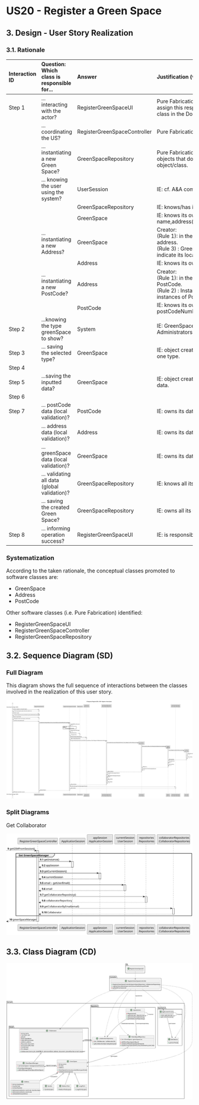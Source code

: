 # US20 - Register a Green Space

## 3. Design - User Story Realization

### 3.1. Rationale

| Interaction ID | Question: Which class is responsible for...   | Answer                       | Justification (with patterns)                                                                                                                   |
|:---------------|:----------------------------------------------|:-----------------------------|:------------------------------------------------------------------------------------------------------------------------------------------------|
| Step 1  		     | 	... interacting with the actor?              | RegisterGreenSpaceUI         | Pure Fabrication: there is no reason to assign this responsibility to any existing class in the Domain Model.                                   |
| 			  		        | 	... coordinating the US?                     | RegisterGreenSpaceController | Pure Fabrication: Controller                                                                                                                    |
| 			  		        | 	... instantiating a new Green Space?         | GreenSpaceRepository         | Pure Fabrication: they form a collection of objects that do not “belong” to any domain object/class.                                            |
| 			  		        | ... knowing the user using the system?        | UserSession                  | IE: cf. A&A component documentation.                                                                                                            |
| 			  		        | 							                                       | GreenSpaceRepository         | IE: knows/has its own Green Space                                                                                                               |
| 			  		        | 							                                       | GreenSpace                   | IE: knows its own data (e.g. name,address(streetName,postCode),area)                                                                            |
| 			  		        | 	... instantiating a new Address?             | GreenSpace                   | Creator: <br/>(Rule 1): in the DM GreenSpace has a address. <br/>(Rule 3) : GreenSpace uses Address to indicate its location (‘is located in’). |
| 			  		        | 							                                       | Address                      | IE: knows its own data (e.g. streetName)                                                                                                        |
|                | ... instantiating a new PostCode?             | Address                      | Creator: <br/>(Rule 1): in the DM Address has a PostCode.<br/>(Rule 2) : Instances of Address record instances of PostCode.                     |          
|                |                                               | PostCode                     | IE: knows its own data (e.g. postCodeNumber,localization)                                                                                       |                                                                                               
| Step 2         | ...knowing the type greenSpace to show?       | System                       | IE: GreenSpace type are defined by the Administrators.                                                                                          |
| Step 3         | ... saving the selected type?                 | GreenSpace                   | IE: object created in step 1 is classified in one type.                                                                                         |
| Step 4         |                                               |                              |                                                                                                                                                 |
| Step 5  		     | 	...saving the inputted data?                 | GreenSpace                   | IE: object created in step 1 has its own data.                                                                                                  |
| Step 6         |                                               |                              |                                                                                                                                                 |
| Step 7  		     | 	...  postCode data (local validation)?       | PostCode                     | IE: owns its data.                                                                                                                              |
| 		             | 	...  address data (local validation)?        | Address                      | IE: owns its data.                                                                                                                              | 
|                | 	...  greenSpace data (local validation)?     | GreenSpace                   | IE: owns its data.                                                                                                                              |
| 			  		        | 	... validating all data (global validation)? | GreenSpaceRepository         | IE: knows all its GreenSpace.                                                                                                                   | 
| 			  		        | 	... saving the created Green Space?          | GreenSpaceRepository         | IE: owns all its GreenSpace.                                                                                                                    | 
| Step 8  		     | 	... informing operation success?             | RegisterGreenSpaceUI         | IE: is responsible for user interactions.                                                                                                       | 

### Systematization ##

According to the taken rationale, the conceptual classes promoted to software classes are:

* GreenSpace
* Address
* PostCode

Other software classes (i.e. Pure Fabrication) identified:

* RegisterGreenSpaceUI
* RegisterGreenSpaceController
* RegisterGreenSpaceRepository

## 3.2. Sequence Diagram (SD)

### Full Diagram

This diagram shows the full sequence of interactions between the classes involved in the realization of this user story.

![Sequence Diagram - Full](svg/us20-sequence-diagram.svg)

### Split Diagrams

Get Collaborator

![Sequence Diagram - Full](svg/us20-partial-sequence-diagram-get-GSM.svg)

## 3.3. Class Diagram (CD)

![Class Diagram](svg/us20-class-diagram.svg)